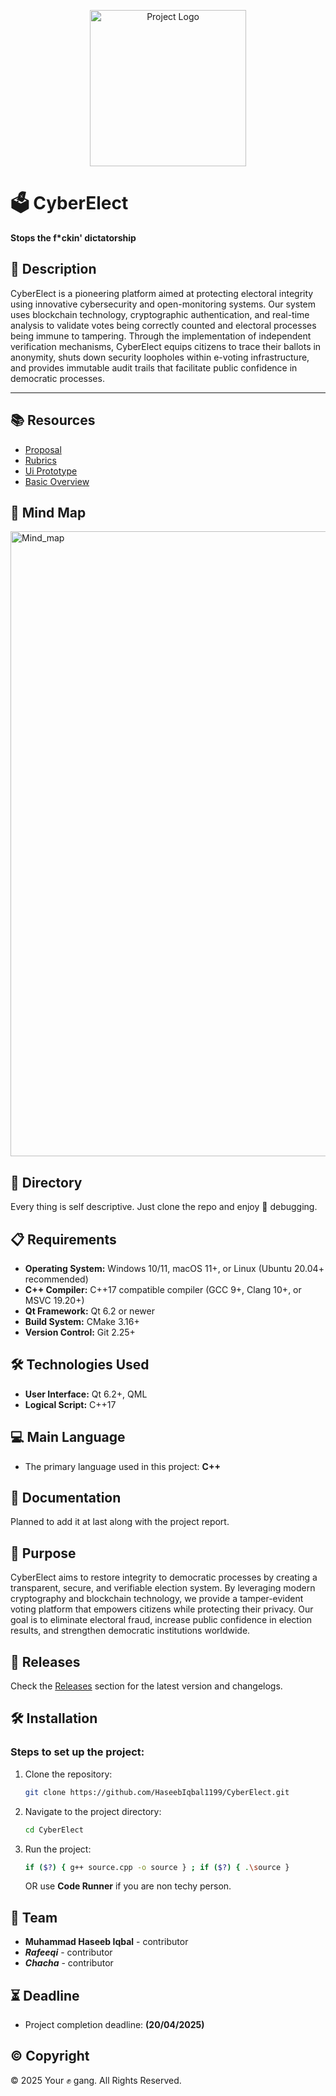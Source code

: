 <p align="center">
  <img src="https://drive.google.com/uc?export=view&id=1QLp6OSm209lkjyhLKOBqQGtR5c_tsuih" alt="Project Logo" width="250px">
</p>

# 🗳️ CyberElect
**Stops the f*ckin' dictatorship**

## 📜 Description
CyberElect is a pioneering platform aimed at protecting electoral integrity using innovative cybersecurity and open-monitoring systems. Our system uses blockchain technology, cryptographic authentication, and real-time analysis to validate votes being correctly counted and electoral processes being immune to tampering.
Through the implementation of independent verification mechanisms, CyberElect equips citizens to trace their ballots in anonymity, shuts down security loopholes within e-voting infrastructure, and provides immutable audit trails that facilitate public confidence in democratic processes.

---

## 📚 Resources
- [Proposal](https://drive.google.com/file/d/1VxWf-QR9x5Jzk9xwZjMVVzeIurhEsIDS/view)
- [Rubrics](https://drive.google.com/file/d/1iumNAG595RZPV4ir9pnkODMAcm_ZKg0D/view)
- [Ui Prototype](https://www.figma.com/design/BR1rBmxZL3C9wHtEAJcDdK/Untitled?node-id=0-1&m=dev&t=wys7KN3LOKmvMDNV-1)
- [Basic Overview](https://drive.google.com/file/d/1zUOWiMAQX8ibGX2wx69HJF1_GrwMofGO/view)

## 📝 Mind Map
<div style="border-radius: 100px;">
 <img src="https://drive.google.com/uc?export=view&id=1AqsyThuxfkQHpVs7zeHNF0i8hJcq3TX4" alt="Mind_map" width="1000px">
</div>

## 📁 Directory
Every thing is self descriptive. Just clone the repo and enjoy 🤥 debugging.

## 📋 Requirements
* **Operating System:** Windows 10/11, macOS 11+, or Linux (Ubuntu 20.04+ recommended)
* **C++ Compiler:** C++17 compatible compiler (GCC 9+, Clang 10+, or MSVC 19.20+)
* **Qt Framework:** Qt 6.2 or newer
* **Build System:** CMake 3.16+
* **Version Control:** Git 2.25+

## 🛠 Technologies Used
- **User Interface:** Qt 6.2+, QML
- **Logical Script:** C++17

## 💻 Main Language
- The primary language used in this project: **C++**

## 📖 Documentation
Planned to add it at last along with the project report.

## 🎯 Purpose
CyberElect aims to restore integrity to democratic processes by creating a transparent, secure, and verifiable election system. By leveraging modern cryptography and blockchain technology, we provide a tamper-evident voting platform that empowers citizens while protecting their privacy. Our goal is to eliminate electoral fraud, increase public confidence in election results, and strengthen democratic institutions worldwide.

## 🚀 Releases
Check the [Releases](http://github.com/HaseebIqbal1199/CyberElect/releases) section for the latest version and changelogs.

## 🛠 Installation
### Steps to set up the project:
1. Clone the repository:
   ```bash
   git clone https://github.com/HaseebIqbal1199/CyberElect.git
   ```
2. Navigate to the project directory:
   ```bash
   cd CyberElect
   ```
4. Run the project:
   ```bash
   if ($?) { g++ source.cpp -o source } ; if ($?) { .\source }
   ```
   OR
   use **Code Runner** if you are non techy person.

## 👥 Team
- **Muhammad Haseeb Iqbal** - contributor
- ***Rafeeqi*** - contributor
- ***Chacha*** - contributor

## ⏳ Deadline
- Project completion deadline: **(20/04/2025)**

## ©️ Copyright
© 2025 Your ✊ gang. All Rights Reserved.

